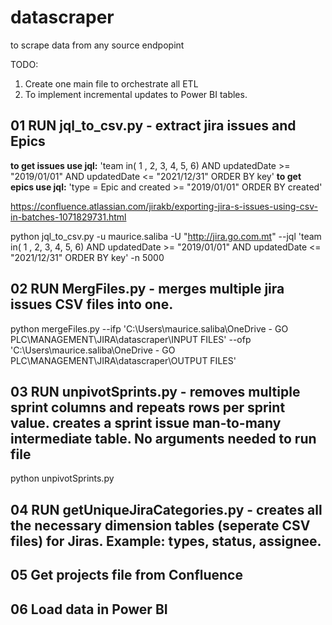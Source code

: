 # datascraper
to scrape data from any source endpopint


TODO:

1. Create one main file to orchestrate all ETL
2. To implement incremental updates to Power BI tables.



## 01 RUN jql_to_csv.py - extract jira issues and Epics

**to get issues use jql:** 'team in( 1 , 2, 3, 4, 5, 6) AND updatedDate >= "2019/01/01" AND updatedDate <= "2021/12/31" ORDER BY key'
**to get epics use jql:** 'type = Epic  and created >= "2019/01/01" ORDER BY created'


https://confluence.atlassian.com/jirakb/exporting-jira-s-issues-using-csv-in-batches-1071829731.html

python jql_to_csv.py -u maurice.saliba -U "http://jira.go.com.mt" --jql 'team in( 1 , 2, 3, 4, 5, 6) AND updatedDate >= "2019/01/01" AND updatedDate <= "2021/12/31" ORDER BY key' -n 5000

## 02 RUN MergFiles.py - merges multiple jira issues CSV files into one.

python mergeFiles.py --ifp 'C:\Users\maurice.saliba\OneDrive - GO PLC\MANAGEMENT\JIRA\datascraper\INPUT FILES\' --ofp 'C:\Users\maurice.saliba\OneDrive - GO PLC\MANAGEMENT\JIRA\datascraper\OUTPUT FILES'

## 03 RUN unpivotSprints.py - removes multiple sprint columns and repeats rows per sprint value. creates a sprint issue man-to-many intermediate table. No arguments needed to run file

python unpivotSprints.py

## 04 RUN getUniqueJiraCategories.py - creates all the necessary dimension tables (seperate CSV files) for Jiras. Example: types, status, assignee.

## 05 Get projects file from Confluence

## 06 Load data in Power BI 


